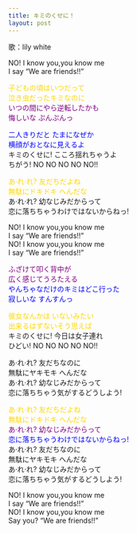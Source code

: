 ```yaml
---
title: キミのくせに！
layout: post
---
```

歌：lily white

<p>NO! I know you,you know me<br />
I say “We are friends!!”</p>

<p><font color="gold">子どもの頃はいつだって<br />
泣き虫だったキミなのに</font><br />
<font color="purple">いつの間にやら逆転したかも<br />
悔しいな ぷんぷんっ</font></p>

<p><font color="blue">二人きりだと たまになぜか<br />
横顔がおとなに見えるよ</font><br />
キミのくせに! こころ揺れちゃうよ<br />
ちがう! NO NO NO NO NO!!</p>

<p><font color="gold">あ·れ·れ? 友だちだよね<br />
無駄にドキドキ へんだな</font><br />
あ·れ·れ? 幼なじみだからって<br />
恋に落ちちゃうわけではないからねっ!</p>

<p>NO! I know you,you know me<br />
I say “We are friends!!”<br />
NO! I know you,you know me<br />
I say “We are friends!!”</p>

<p><font color="purple">ふざけて叩く背中が<br />
広く感じてうろたえる</font><br />
<font color="blue">やんちゃなだけのキミはどこ行った<br />
寂しいな すんすんっ</font></p>

<p><font color="gold">彼女なんかは いないみたい<br />
出来るはずないそう思えば</font><br />
キミのくせに! 今日は女子連れ<br />
ひどい! NO NO NO NO NO!!</p>

<p>あ·れ·れ? 友だちなのに<br />
無駄にヤキモキ へんだな<br />
あ·れ·れ? 幼なじみだからって<br />
恋に落ちちゃう気がするどうしよう!</p>

<p><font color="gold">あ·れ·れ? 友だちだよね<br />
無駄にドキドキ へんだな</font><br />
<font color="purple">あ·れ·れ? 幼なじみだからって</font><br />
<font color="blue">恋に落ちちゃうわけではないからねっ!</font><br />
あ·れ·れ? 友だちなのに<br />
無駄にヤキモキ へんだな<br />
あ·れ·れ? 幼なじみだからって<br />
恋に落ちちゃう気がするどうしよう!</p>

<p>NO! I know you,you know me<br />
I say “We are friends!!”<br />
NO! I know you,you know me<br />
Say you? “We are friends!!”</p>